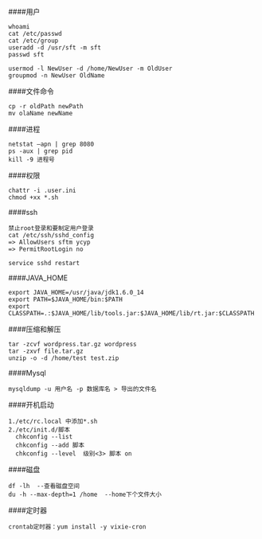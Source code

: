 ﻿
####用户

```
whoami
cat /etc/passwd
cat /etc/group
useradd -d /usr/sft -m sft
passwd sft

usermod -l NewUser -d /home/NewUser -m OldUser
groupmod -n NewUser OldName
```

####文件命令

```
cp -r oldPath newPath
mv olaName newName
```


####进程

```
netstat –apn | grep 8080
ps -aux | grep pid 
kill -9 进程号
```

####权限

```
chattr -i .user.ini 
chmod +xx *.sh 
```

####ssh

```
禁止root登录和要制定用户登录
cat /etc/ssh/sshd_config
=> AllowUsers sftm ycyp
=> PermitRootLogin no

service sshd restart
```

####JAVA_HOME

```
export JAVA_HOME=/usr/java/jdk1.6.0_14
export PATH=$JAVA_HOME/bin:$PATH
export CLASSPATH=.:$JAVA_HOME/lib/tools.jar:$JAVA_HOME/lib/rt.jar:$CLASSPATH
```

####压缩和解压

```
tar -zcvf wordpress.tar.gz wordpress
tar -zxvf file.tar.gz
unzip -o -d /home/test test.zip
```

####Mysql

```
mysqldump -u 用户名 -p 数据库名 > 导出的文件名
```
####开机启动

```
1./etc/rc.local 中添加*.sh
2./etc/init.d/脚本
  chkconfig --list
  chkconfig --add 脚本
  chkconfig --level  级别<3> 脚本 on
```

####磁盘
```
df -lh  --查看磁盘空间
du -h --max-depth=1 /home  --home下个文件大小
```

####定时器

```
crontab定时器：yum install -y vixie-cron
```
